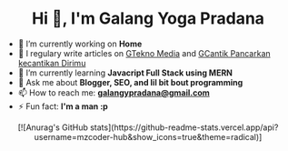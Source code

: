 <!--
**mzcoder-hub/mzcoder-hub** is a ✨ _special_ ✨ repository because its `README.md` (this file) appears on your GitHub profile.

Here are some ideas to get you started:

- 🔭 I’m currently working on ...
- 🌱 I’m currently learning ...
- 👯 I’m looking to collaborate on ...
- 🤔 I’m looking for help with ...
- 💬 Ask me about ...
- 📫 How to reach me: ...
- 😄 Pronouns: ...
- ⚡ Fun fact: ...
-->



<h1 align="center">Hi 👋, I'm Galang Yoga Pradana </h1>

<p>

- 🔭 I’m currently working on **Home**
- 📝 I regulary write articles on [GTekno Media](https://gtekno.com/) and [GCantik Pancarkan kecantikan Dirimu](https://gcantik.com/)
- 🌱 I’m currently learning **Javacript Full Stack  using MERN**
- 💬 Ask me about **Blogger, SEO, and lil bit bout programming**
- 📫 How to reach me: **galangypradana@gmail.com**
- ⚡ Fun fact: **I'm a man :p**

<center>[![Anurag's GitHub stats](https://github-readme-stats.vercel.app/api?username=mzcoder-hub&show_icons=true&theme=radical)]</center>

</p>
